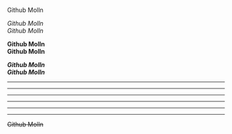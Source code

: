 Github Molln

*Github Molln*  
_Github Molln_

**Github Molln**  
__Github Molln__

***Github Molln***  
___Github Molln___

***
* * *
---
- - -
___
_ _ _

~~Github Molln~~
